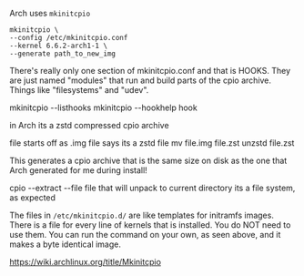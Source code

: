 Arch uses `mkinitcpio`

```
mkinitcpio \
--config /etc/mkinitcpio.conf
--kernel 6.6.2-arch1-1 \
--generate path_to_new_img
```

There's really only one section of mkinitcpio.conf and that is HOOKS. They are just named "modules" that run and build parts of the cpio archive. Things like "filesystems" and "udev".

mkinitcpio --listhooks
mkinitcpio --hookhelp hook


in Arch its a zstd compressed cpio archive

file starts off as .img
file says its a zstd file
mv file.img file.zst
unzstd file.zst

This generates a cpio archive that is the same size on disk as the one that Arch generated for me during install!

cpio --extract --file file
that will unpack to current directory
its a file system, as expected

The files in `/etc/mkinitcpio.d/` are like templates for initramfs images. There is a file for every line of kernels that is installed.
You do NOT need to use them. You can run the command on your own, as seen above, and it makes a byte identical image.

https://wiki.archlinux.org/title/Mkinitcpio